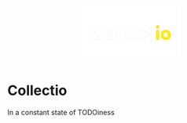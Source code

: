 <p align="center">
<img src="./resources/images/logo-white.png" alt="Collectio logo" width="200"/>
</p>

# Collectio
In a constant state of TODOiness 
